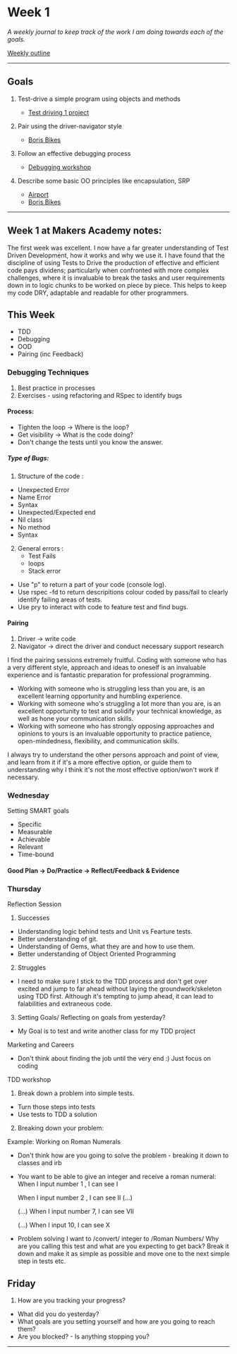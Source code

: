 # Week 1

_A weekly journal to keep track of the work I am doing towards each of the goals._

[Weekly outline](https://github.com/makersacademy/course/blob/master/week_outlines.md/)

------

## Goals

1. Test-drive a simple program using objects and methods
    - [Test driving 1 project](https://github.com/KajaMaria/TDD_Ruby_Students_names_and_motivation)

2. Pair using the driver-navigator style
    - [Boris Bikes](https://github.com/fvarnals/boris-bikes)

3. Follow an effective debugging process
    - [Debugging workshop](https://github.com/fvarnals/Debugging-Workshop)

4. Describe some basic OO principles like encapsulation, SRP
    - [Airport](https://github.com/fvarnals/airport_challenge)
    - [Boris Bikes](https://github.com/fvarnals/boris-bikes)



------

## Week 1 at Makers Academy notes:

The first week was excellent. I now have a far greater understanding of Test Driven Development, how it works and why we use it. I have found that the discipline of using Tests to Drive the production of effective and efficient code pays dividens; particularly when confronted with more complex challenges, where it is invaluable to break the tasks and user requirements down in to logic chunks to be worked on piece by piece. This helps to keep my code DRY, adaptable and readable for other programmers. 

## This Week

- TDD
- Debugging
- OOD
- Pairing (inc Feedback)

### Debugging Techniques 

 1. Best practice in processes
 2. Exercises - using refactoring and RSpec to identify bugs

#### Process:
- Tighten the loop -> Where is the loop?
- Get visibility -> What is the code doing?
- Don't change the tests until you know the answer.


##### Type of Bugs: 

1. Structure of the code : 
  - Unexpected Error
  - Name Error
  - Syntax
  - Unexpected/Expected end
  - Nil class
  - No method
  - Syntax

2. General errors : 
   - Test Fails
   - loops
   - Stack error

 - Use "p"  to return a part of your code (console log).
 - Use rspec -fd to return descripitions colour coded by pass/fail to clearly identify failing areas of tests.
 - Use pry to interact with code to feature test and find bugs. 

#### Pairing 

1. Driver -> write code
2. Navigator -> direct the driver and conduct necessary support research

I find the pairing sessions extremely fruitful. Coding with someone who has a very different style, approach and ideas to oneself is an invaluable experience and is fantastic preparation for professional programming. 
 - Working with someone who is struggling less than you are, is an excellent learning opportunity and humbling experience. 
 - Working with someone who's struggling a lot more than you are, is an excellent opportunity to test and solidify your technical knowledge, as well as hone your communication skills.
 - Working with someone who has strongly opposing approaches and opinions to yours is an invaluable opportunity to practice patience, open-mindedness, flexibility, and communication skills.

I always try to understand the other persons approach and point of view, and learn from it if it's a more effective option, or guide them to understanding why I think it's not the most effective option/won't work if necessary. 

### Wednesday ###

Setting SMART goals 
  - Specific
  - Measurable
  - Achievable
  - Relevant
  - Time-bound

#### Good Plan -> Do/Practice -> Reflect/Feedback & Evidence 

### Thursday 

Reflection Session 
1. Successes
  - Understanding logic behind tests and Unit vs Fearture tests.
  - Better understanding of git.
  - Understanding of Gems, what they are and how to use them.
  - Better understanding of Object Oriented Programming

2. Struggles
  - I need to make sure I stick to the TDD process and don't get over excited and jump to far ahead without laying the groundwork/skeleton using TDD first. Although it's tempting to jump ahead, it can lead to falabilities and extraneous code.

3. Setting Goals/ Reflecting on goals from yesterday?
  - My Goal is to test and write another class for my TDD project

Marketing and Careers 

  - Don't think about finding the job until the very end :) Just focus on coding

TDD workshop 

1. Break down a problem into simple tests.
  - Turn those steps into tests
  - Use tests to TDD a solution


2. Breaking down your problem:

  Example: Working on Roman Numerals 

  - Don't think how are you going to solve the problem - breaking it down to classes and irb

  - You want to be able to give an integer and receive a roman numeral:
    When I input number 1 , I can see I
    
    When I input number 2 , I can see II (...)
    
    (...) When I input number 7, I can see VII
    
    (...) When I input 10, I can see X


  - Problem solving
   I want to /convert/ integer to /Roman Numbers/
   Why are you calling this test and what are you expecting to get back?
   Break it down and make it as simple as possible  and move one to the next simple step in tests etc.

## Friday ##

1. How are you tracking your progress?

  - What did you do yesterday?
  - What goals are you setting yourself and how are you going to reach them?
  - Are you blocked? - Is anything stopping you?
------
